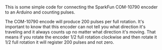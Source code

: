 This is some simple code for connecting the SparkFun COM-10790 encoder to an Arduino and counting pulses.

The COM-10790 encode will produce 200 pulses per full rotation. It's important to know that this encoder can not tell you what
direction it's traveling and it always counts up no matter what direction it's moving. That means if you rotate the encoder 
1/2 full rotation clockwise and then rotate it 1/2 full rotation it will register 200 pulses and not zero. 
